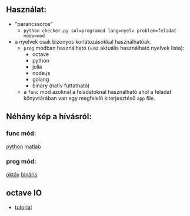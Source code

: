 ## Használat:
* "parancssoros" 
  * ```python checker.py sol=programod lang=nyelv problem=feladat mode=mód```
* a nyelvek csak bizonyos korlátozásokkal használhatóak.
  * `prog` módban használható (=az aktuális használható nyelvek lista):
    * octave
    * python
    * julia
    * node.js
    * golang
    * binary (natív futtatható)
  * a `func` mód azoknál a feladatoknál használható ahol a feladat könyvtárában van egy 
  megfelelő kiterjesztésű `app` file.


## Néhány kép a hívásról:
### func mód:
[python](fpython.png)
[matlab](fmatlab.png)
### prog mód:
[oktáv](poctave.png)
[bináris](pbinary.png)

## octave IO 
* [tutorial](octaveSimpleIO.tgz)

